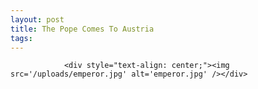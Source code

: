 ```yaml
---
layout: post
title: The Pope Comes To Austria
tags:
---
```



                <div style="text-align: center;"><img src='/uploads/emperor.jpg' alt='emperor.jpg' /></div>
